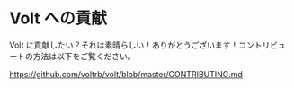 # Volt への貢献

Volt に貢献したい？それは素晴らしい！ありがとうございます！コントリビュートの方法は以下をご覧ください。

https://github.com/voltrb/volt/blob/master/CONTRIBUTING.md

